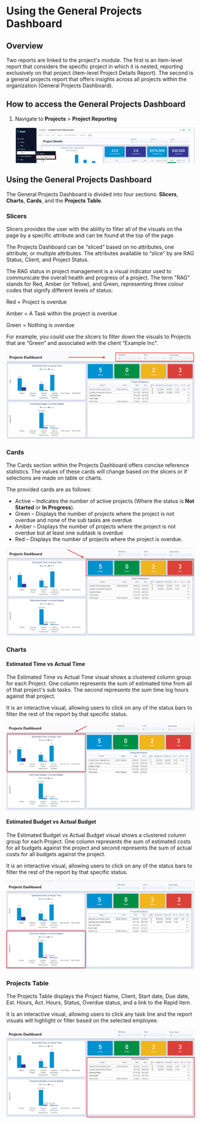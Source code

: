 # Using the General Projects Dashboard

## Overview

Two reports are linked to the project's module. The first is an item-level report that considers the specific project in which it is nested, reporting exclusively on that project (item-level Project Details Report). The second is a general projects report that offers insights across all projects within the organization (General Projects Dashboard).

## How to access the General Projects Dashboard

1. Navigate to **Projects** &gt; **Project Reporting**  

   ![Side bar navigate to projects dashboard](<Side bar navigate to projects dashboard.png>)

## Using the General Projects Dashboard

The General Projects Dashboard is divided into four sections: **Slicers**, **Charts**, **Cards**, and the **Projects Table**.

### Slicers

Slicers provides the user with the ability to filter all of the visuals on the page by a specific attribute and can be found at the top of the page.

The Projects Dashboard can be “sliced” based on no attributes, one attribute, or multiple attributes. The attributes available to “slice” by are RAG Status, Client, and Project Status.

The RAG status in project management is a visual indicator used to communicate the overall health and progress of a project. The term "RAG" stands for Red, Amber (or Yellow), and Green, representing three colour codes that signify different levels of status:

Red = Project is overdue

Amber = A Task within the project is overdue

Green = Nothing is overdue

For example, you could use the slicers to filter down the visuals to Projects that are “Green” and associated with the client “Example Inc”.

![Projects dashboard slicers highlighted](<Projects dashboard slicers highlighted.png>)

### Cards

The Cards section within the Projects Dashboard offers concise reference statistics. The values of these cards will change based on the slicers or if selections are made on table or charts.

The provided cards are as follows:

- Active – Indicates the number of active projects (Where the status is **Not Started** or **In Progress**).
- Green – Displays the number of projects where the project is not overdue and none of the sub tasks are overdue
- Amber – Displays the number of projects where the project is not overdue but at least one subtask is overdue
- Red – Displays the number of projects where the project is overdue.

![Projects dashboard cards highlighted](<Projects dashboard cards highlighted.png>)

### Charts

#### Estimated Time vs Actual Time

The Estimated Time vs Actual Time visual shows a clustered column group for each Project. One column represents the sum of estimated time from all of that project's sub tasks. The second represents the sum time log hours against that project.

It is an interactive visual, allowing users to click on any of the status bars to filter the rest of the report by that specific status.

![Projects dashboard time graph highlighted](<Projects dashboard time graph.png>)

#### Estimated Budget vs Actual Budget

The Estimated Budget vs Actual Budget visual shows a clustered column group for each Project. One column represents the sum of estimated costs for all budgets against the project and second represents the sum of actual costs for all budgets against the project.

It is an interactive visual, allowing users to click on any of the status bars to filter the rest of the report by that specific status.

![Projects dashboard budget highlighted](<Projects dashboard budget graph highlighted.png>)


### Projects Table

The Projects Table displays the Project Name, Client, Start date, Due date, Est. Hours, Act. Hours, Status, Overdue status, and a link to the Rapid item.

It is an interactive visual, allowing users to click any task line and the report visuals will highlight or filter based on the selected employee.

![Projects dashboard table highlighted](<Projects dashboard table highlighted.png>)